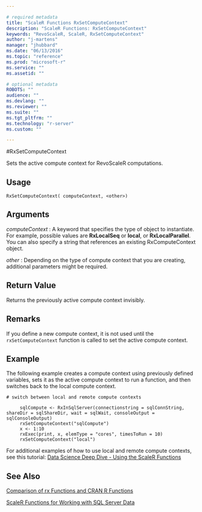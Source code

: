 ```yaml
---

# required metadata
title: "ScaleR Functions RxSetComputeContext"
description: "ScaleR Functions: RxSetComputeContext"
keywords: "RevoScaleR, ScaleR, RxSetComputeContext"
author: "j-martens"
manager: "jhubbard"
ms.date: "06/13/2016"
ms.topic: "reference"
ms.prod: "microsoft-r"
ms.service: ""
ms.assetid: ""

# optional metadata
ROBOTS: ""
audience: ""
ms.devlang: ""
ms.reviewer: ""
ms.suite: ""
ms.tgt_pltfrm: ""
ms.technology: "r-server"
ms.custom: ""

---
```


#RxSetComputeContext

Sets the active compute context for RevoScaleR computations.

## Usage
`RxSetComputeContext( computeContext, <other>)`

## Arguments
_computeContext_ : A keyword that specifies the type of object to instantiate. For example, possible values are **RxLocalSeq** or **local**, or **RxLocalParallel**. You can also specify a string that references an existing RxComputeContext object.

_other_   : Depending on the type of compute context that you are creating, additional parameters might be required.


## Return Value
Returns the previously active compute context invisibly.


## Remarks
If you define a new compute context, it is not used until the `rxSetComputeContext` function is called to set the active compute context.


## Example

The following example creates a compute context using previously defined variables, sets it as the active compute context to run a function, and then switches back to the local compute context.
~~~~
# switch between local and remote compute contexts

     sqlCompute <- RxInSqlServer(connectionstring = sqlConnString, shareDir = sqlShareDir, wait = sqlWait, consoleOutput = sqlConsoleOutput)
     rxSetComputeContext("sqlCompute")
     x <- 1:10
     rxExec(print, x, elemType = "cores", timesToRun = 10)
     rxSetComputeContext("local")

~~~~

For additional examples of how to use local and remote compute contexts, see this tutorial: [Data Science Deep Dive - Using the ScaleR Functions](https://msdn.microsoft.com/en-us/library/mt637368.aspx)

## See Also
[Comparison of rx Functions and CRAN R Functions](compare-base-r-scaler-functions.md)

[ScaleR Functions for Working with SQL Server Data](https://msdn.microsoft.com/en-us/library/mt652103.aspx)
